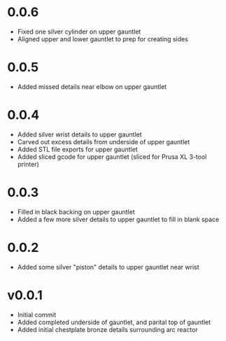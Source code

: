 # 0.0.6

- Fixed one silver cylinder on upper gauntlet
- Aligned upper and lower gauntlet to prep for creating sides

# 0.0.5

- Added missed details near elbow on upper gauntlet

# 0.0.4

- Added silver wrist details to upper gauntlet
- Carved out excess details from underside of upper gauntlet
- Added STL file exports for upper gauntlet
- Added sliced gcode for upper gauntlet (sliced for Prusa XL 3-tool printer)

# 0.0.3

- Filled in black backing on upper gauntlet
- Added a few more silver details to upper gauntlet to fill in blank space

# 0.0.2

- Added some silver "piston" details to upper gauntlet near wrist

# v0.0.1

- Initial commit
- Added completed underside of gauntlet, and parital top of gauntlet
- Added initial chestplate bronze details surrounding arc reactor
